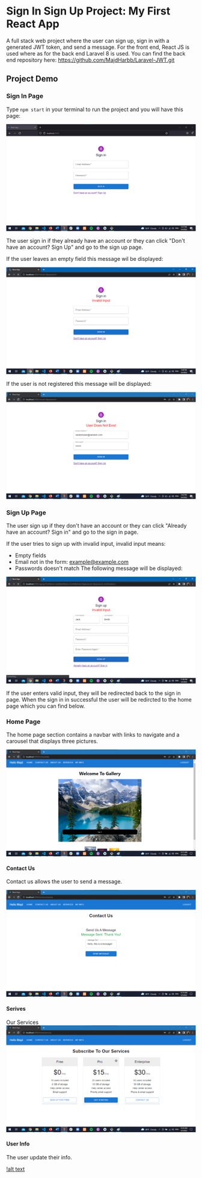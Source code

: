 # Sign In Sign Up Project: My First React App

A full stack web project where the user can sign up, sign in with a generated JWT token, and send a message. 
For the front end, React JS is used where as for the back end Laravel 8 is used. 
You can find the back end repository here: https://github.com/MajdHarbb/Laravel-JWT.git 


## Project Demo

### Sign In Page

Type `npm start` in your terminal to run the project and you will have this page: 

![alt text](Assets/SignIn.png)

The user sign in if they already have an account or they can click "Don't have an account? Sign Up" and go to the sign up page.

If the user leaves an empty field this message wil be displayed: 

![alt text](Assets/SignIn_invalid.png)

If the user is not registered this message will be displayed: 

![alt text](Assets/SignIn_nouser.png)

### Sign Up Page

The user sign up if they don't have an account or they can click "Already have an account?  Sign in" and go to the sign in page.

If the user tries to sign up with invalid input, invalid input means: 
* Empty fields
* Email not in the form: example@example.com
* Passwords doesn't match
The following message will be displayed: 

![alt text](Assets/Signup_invalid.png)

If the user enters valid input, they will be redirected back to the sign in page. 
When the sign in in successful the user will be redircted to the home page which you can find below.

### Home Page

The home page section contains a navbar with links to navigate and a carousel that displays three pictures. 

![alt text](Assets/home.png)

#### Contact Us 

Contact us allows the user to send a message. 

![alt text](Assets/message.png)

#### Serives

Our Services 
![alt text](Assets/services.png)

#### User Info

The user update their info.

[!alt text](Assets/update.png)

